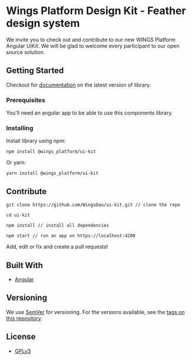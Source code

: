 # Wings Platform Design Kit - Feather design system
We invite you to check out and contribute to our new WINGS Platform Angular UiKit.
We will be glad to welcome every participant to our open source solution. 

## Getting Started

Checkout for [documentation](http://design.wings.ai) on the latest version of library.

### Prerequisites

You'll need an angular app to be able to use this components library.

### Installing

Install library using npm:

```
npm install @wings_platform/ui-kit
```

Or yarn:

```
yarn install @wings_platform/ui-kit
```

## Contribute
```
git clone https://github.com/WingsDao/ui-kit.git // clone the repo

cd ui-kit

npm install // install all dependencies

npm start // run an app on https://localhost:4200

```
Add, edit or fix and create a pull requests!

## Built With

* [Angular](https://angular.io/)

## Versioning

We use [SemVer](http://semver.org/) for versioning. For the versions available, see the [tags on this repository](https://github.com/your/project/tags). 

## License

- [GPLv3](LICENSE)
